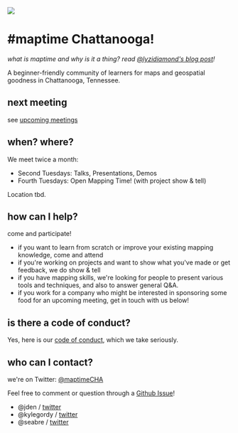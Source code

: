 ![](http://i.imgur.com/ysMwi2B.png)
# #maptime Chattanooga!

*what is maptime and why is it a thing? read [@lyzidiamond's blog post](http://lyzidiamond.com/posts/why-maptime/)!*

A beginner-friendly community of learners for maps and geospatial goodness in Chattanooga, Tennessee.

## next meeting
see [upcoming meetings](https://github.com/maptime/chattanooga/issues?labels=meeting&page=1&state=open)

## when? where?
We meet twice a month:

- Second Tuesdays: Talks, Presentations, Demos
- Fourth Tuesdays: Open Mapping Time! (with project show & tell)

Location tbd.

## how can I help?
come and participate!
- if you want to learn from scratch or improve your existing mapping knowledge, come and attend
- if you're working on projects and want to show what you've made or get feedback, we do show & tell
- if you have mapping skills, we're looking for people to present various
  tools and techniques, and also to answer general Q&A.
- if you work for a company who might be interested in sponsoring some food for an upcoming meeting,
  get in touch with us below!


## is there a code of conduct?
Yes, here is our [code of conduct](https://github.com/jden/chattanooga/blob/master/CODE_OF_CONDUCT.md), which we take seriously.

## who can I contact?

we're on Twitter: [@maptimeCHA](https://twitter.com/maptimecha)

Feel free to comment or question through a [Github Issue](https://github.com/maptime/chattanooga/issues/new)!

- @jden / [twitter](https://twitter.com/_jden)
- @kylegordy / [twitter](https://twitter.com/kylegordy)
- @seabre / [twitter](https://twitter.com/seabre)
